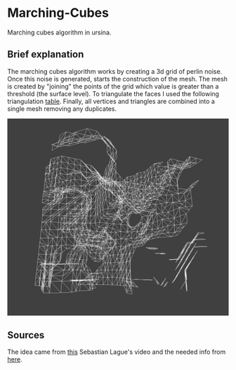 # Marching-Cubes
Marching cubes algorithm in ursina.
   
   
## Brief explanation
The marching cubes algorithm works by creating a 3d grid of perlin noise. Once this noise is generated, starts the construction of the mesh. The mesh is created by "joining" the points of the grid which value is greater than a threshold (the surface level). To triangulate the faces I used the following triangulation [table](http://paulbourke.net/geometry/polygonise/table2.txt). Finally, all vertices and triangles are combined into a single mesh removing any duplicates.
    
![Marching Cubes](img.png)
     
## Sources
The idea came from [this](https://youtu.be/M3iI2l0ltbE) Sebastian Lague's video and the needed info from [here](http://paulbourke.net/geometry/polygonise/).
